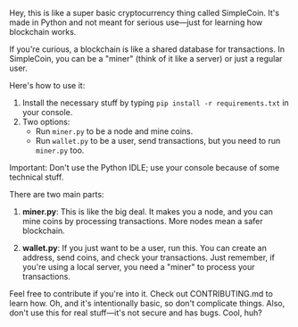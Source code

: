 Hey, this is like a super basic cryptocurrency thing called SimpleCoin. It's made in Python and not meant for serious use—just for learning how blockchain works.

If you're curious, a blockchain is like a shared database for transactions. In SimpleCoin, you can be a "miner" (think of it like a server) or just a regular user.

Here's how to use it:

1. Install the necessary stuff by typing `pip install -r requirements.txt` in your console.
2. Two options:
   - Run `miner.py` to be a node and mine coins.
   - Run `wallet.py` to be a user, send transactions, but you need to run `miner.py` too.

Important: Don't use the Python IDLE; use your console because of some technical stuff.

There are two main parts:

1. **miner.py**: This is like the big deal. It makes you a node, and you can mine coins by processing transactions. More nodes mean a safer blockchain.

2. **wallet.py**: If you just want to be a user, run this. You can create an address, send coins, and check your transactions. Just remember, if you're using a local server, you need a "miner" to process your transactions.

Feel free to contribute if you're into it. Check out CONTRIBUTING.md to learn how. Oh, and it's intentionally basic, so don't complicate things. Also, don't use this for real stuff—it's not secure and has bugs. Cool, huh?

